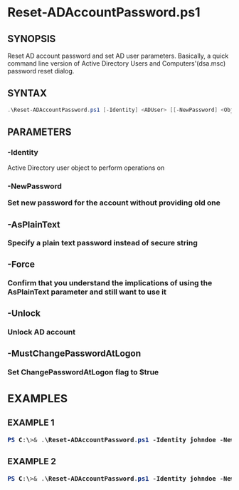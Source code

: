 # Reset-ADAccountPassword.ps1
## SYNOPSIS
Reset AD account password and set AD user parameters.
Basically, a quick command line version of Active Directory Users and
Computers'(dsa.msc) password reset dialog.


## SYNTAX
```powershell
.\Reset-ADAccountPassword.ps1 [-Identity] <ADUser> [[-NewPassword] <Object>] [-AsPlainText] [-Force] [-Unlock] [-MustChangePasswordAtLogon] [<CommonParameters>]
```


## PARAMETERS
### -Identity <ADUser>
Active Directory user object to perform operations on

### -NewPassword <Object>
Set new password for the account without providing old one

### -AsPlainText <SwitchParameter>
Specify a plain text password instead of secure string

### -Force <SwitchParameter>
Confirm that you understand the implications of using the AsPlainText parameter and still want to use it

### -Unlock <SwitchParameter>
Unlock AD account

### -MustChangePasswordAtLogon <SwitchParameter>
Set ChangePasswordAtLogon flag to $true


## EXAMPLES
### EXAMPLE 1
```powershell
PS C:\>& .\Reset-ADAccountPassword.ps1 -Identity johndoe -NewPassword (Read-Host -Prompt "NewPassword" -AsSecureString) -Unlock -MustChangePasswordAtLogon
```

### EXAMPLE 2
```powershell
PS C:\>& .\Reset-ADAccountPassword.ps1 -Identity johndoe -NewPassword "P@$$w0rd" -AsPlainText -Force -MustChangePasswordAtLogon
```

